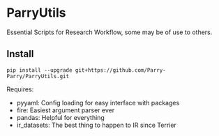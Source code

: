 # ParryUtils
Essential Scripts for Research Workflow, some may be of use to others.

## Install
```
pip install --upgrade git+https://github.com/Parry-Parry/ParryUtils.git
```

Requires:
* pyyaml: Config loading for easy interface with packages
* fire: Easiest argument parser ever
* pandas: Helpful for everything
* ir_datasets: The best thing to happen to IR since Terrier
